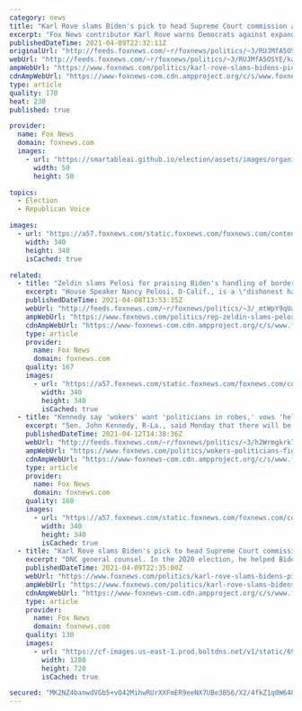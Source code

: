 ```yaml
---
category: news
title: "Karl Rove slams Biden's pick to head Supreme Court commission as 'political hack'"
excerpt: "Fox News contributor Karl Rove warns Democrats against expanding the Supreme Court, saying it may not working their favor in 2022, on 'Your World.'"
publishedDateTime: 2021-04-09T22:32:11Z
originalUrl: "http://feeds.foxnews.com/~r/foxnews/politics/~3/RUJMfA5OSYE/karl-rove-slams-bidens-pick-to-head-supreme-court-commission-as-political-hack"
webUrl: "http://feeds.foxnews.com/~r/foxnews/politics/~3/RUJMfA5OSYE/karl-rove-slams-bidens-pick-to-head-supreme-court-commission-as-political-hack"
ampWebUrl: "https://www.foxnews.com/politics/karl-rove-slams-bidens-pick-to-head-supreme-court-commission-as-political-hack.amp"
cdnAmpWebUrl: "https://www-foxnews-com.cdn.ampproject.org/c/s/www.foxnews.com/politics/karl-rove-slams-bidens-pick-to-head-supreme-court-commission-as-political-hack.amp"
type: article
quality: 170
heat: 230
published: true

provider:
  name: Fox News
  domain: foxnews.com
  images:
    - url: "https://smartableai.github.io/election/assets/images/organizations/foxnews.com-50x50.jpg"
      width: 50
      height: 50

topics:
  - Election
  - Republican Voice

images:
  - url: "https://a57.foxnews.com/static.foxnews.com/foxnews.com/content/uploads/2018/09/340/340/fox-news.jpg?ve=1&tl=1"
    width: 340
    height: 340
    isCached: true

related:
  - title: "Zeldin slams Pelosi for praising Biden's handling of border: 'She is a dishonest hack'"
    excerpt: "House Speaker Nancy Pelosi, D-Calif., is a \"dishonest hack\" who needs to be replaced by someone new in Congress, Rep. Lee Zeldin, R-N.Y., told \"Fox & Friends\" on Thursday."
    publishedDateTime: 2021-04-08T13:53:35Z
    webUrl: "http://feeds.foxnews.com/~r/foxnews/politics/~3/_mtWpY9qUas/rep-zeldin-slams-pelosi-for-praising-bidens-handling-of-border"
    ampWebUrl: "https://www.foxnews.com/politics/rep-zeldin-slams-pelosi-for-praising-bidens-handling-of-border.amp"
    cdnAmpWebUrl: "https://www-foxnews-com.cdn.ampproject.org/c/s/www.foxnews.com/politics/rep-zeldin-slams-pelosi-for-praising-bidens-handling-of-border.amp"
    type: article
    provider:
      name: Fox News
      domain: foxnews.com
    quality: 167
    images:
      - url: "https://a57.foxnews.com/static.foxnews.com/foxnews.com/content/uploads/2018/09/340/340/fox-news.jpg?ve=1&tl=1"
        width: 340
        height: 340
        isCached: true
  - title: "Kennedy say 'wokers' want 'politicians in robes,' vows 'hell of a fight' if Biden tries to pack court"
    excerpt: "Sen. John Kennedy, R-La., said Monday that there will be a 'hell of a fight' if President Biden caves to the 'wokers' who want to pack the Supreme Court. "
    publishedDateTime: 2021-04-12T14:38:36Z
    webUrl: "http://feeds.foxnews.com/~r/foxnews/politics/~3/h2Wrmgkrk7A/wokers-politicians-fight-biden-pack-supreme-court-john-kennedy"
    ampWebUrl: "https://www.foxnews.com/politics/wokers-politicians-fight-biden-pack-supreme-court-john-kennedy.amp"
    cdnAmpWebUrl: "https://www-foxnews-com.cdn.ampproject.org/c/s/www.foxnews.com/politics/wokers-politicians-fight-biden-pack-supreme-court-john-kennedy.amp"
    type: article
    provider:
      name: Fox News
      domain: foxnews.com
    quality: 160
    images:
      - url: "https://a57.foxnews.com/static.foxnews.com/foxnews.com/content/uploads/2018/09/340/340/fox-news.jpg?ve=1&tl=1"
        width: 340
        height: 340
        isCached: true
  - title: "Karl Rove slams Biden's pick to head Supreme Court commission as 'political hack'"
    excerpt: "DNC general counsel. In the 2020 election, he helped Biden vet his vice presidential running mates, and then in the debate prep played Donald Trump in the debate prep for Joe Biden. So here we have a very touchy issue, should we or should we not expand the ..."
    publishedDateTime: 2021-04-09T22:35:00Z
    webUrl: "https://www.foxnews.com/politics/karl-rove-slams-bidens-pick-to-head-supreme-court-commission-as-political-hack"
    ampWebUrl: "https://www.foxnews.com/politics/karl-rove-slams-bidens-pick-to-head-supreme-court-commission-as-political-hack.amp"
    cdnAmpWebUrl: "https://www-foxnews-com.cdn.ampproject.org/c/s/www.foxnews.com/politics/karl-rove-slams-bidens-pick-to-head-supreme-court-commission-as-political-hack.amp"
    type: article
    provider:
      name: Fox News
      domain: foxnews.com
    quality: 130
    images:
      - url: "https://cf-images.us-east-1.prod.boltdns.net/v1/static/694940094001/3898acf2-fc08-4a0d-b912-eff0dfbf077d/d3876187-a51c-4d18-96e6-b7d37a330fda/1280x720/match/image.jpg"
        width: 1280
        height: 720
        isCached: true

secured: "MK2NZ4banwdVGb5+vO42MihwRUrXXFmER9eeNX7UBe3B56/X2/4fkZ1q0W648o/2hpGHpeflizXF2W5gFRLDXUaepkrdRS+LVNYfb8px9wGvzcv/ntOd+vN6oNt3izgZJymgvDueQOY3GLSSOgDt/zTvbkjAnZ7RjU/CD+cpbnbxzFdckXGNM+3D0eo3WJz2aajSchJwFHgOFPUV8jqHIilgtc6GFTKPGp75WnDySSBVwNnzagLx561Oat7W9t/x6+jgsHoIMkH85p+H1KnSxpsQLOyYzBsFXtlVeHECw4mnVwkEAVhysHWa5EK7lScTTzcFt7Ubkk5eOCUEaw/+9OvupTJQr+PmBqJzkJlsjRk=;RAkymXK5beIYj9pKi5d9QA=="
---
```


